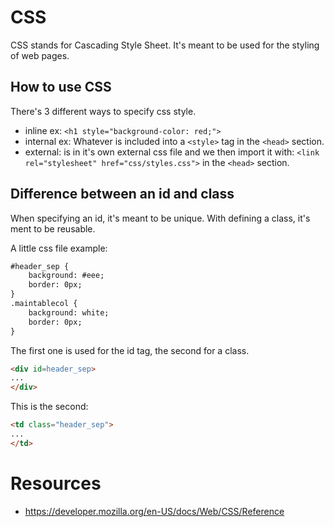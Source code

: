 # CSS

CSS stands for Cascading Style Sheet. It's meant to be used for the styling of web pages.

## How to use CSS

There's 3 different ways to specify css style.

* inline ex: `<h1 style="background-color: red;">`
* internal ex: Whatever is included into a `<style>` tag in the `<head>` section.
* external: is in it's own external css file and we then import it with: `<link 
  rel="stylesheet" href="css/styles.css">` in the `<head>` section.

## Difference between an id and class

When specifying an id, it's meant to be unique. With defining a class, it's ment to be reusable.

A little css file example:

```html
#header_sep {
    background: #eee;
    border: 0px;
}
.maintablecol {
    background: white;
    border: 0px;
}
```

The first one is used for the id tag, the second for a class.

```html
<div id=header_sep>
...
</div>
```

This is the second:

```html
<td class="header_sep">
...
</td>
```

# Resources

* https://developer.mozilla.org/en-US/docs/Web/CSS/Reference
